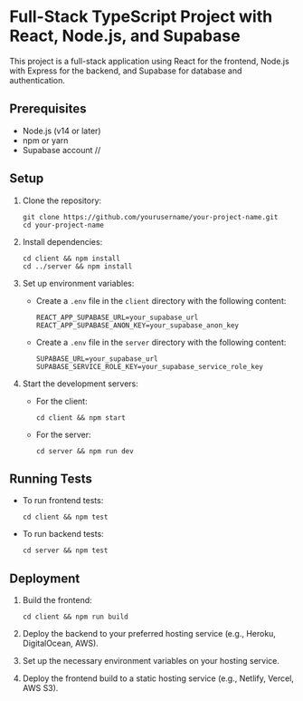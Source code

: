 # Full-Stack TypeScript Project with React, Node.js, and Supabase

This project is a full-stack application using React for the frontend, Node.js with Express for the backend, and Supabase for database and authentication.

## Prerequisites

- Node.js (v14 or later)
- npm or yarn
- Supabase account
//
## Setup

1. Clone the repository:
   ```
   git clone https://github.com/yourusername/your-project-name.git
   cd your-project-name
   ```

2. Install dependencies:
   ```
   cd client && npm install
   cd ../server && npm install
   ```

3. Set up environment variables:
   - Create a `.env` file in the `client` directory with the following content:
     ```
     REACT_APP_SUPABASE_URL=your_supabase_url
     REACT_APP_SUPABASE_ANON_KEY=your_supabase_anon_key
     ```
   - Create a `.env` file in the `server` directory with the following content:
     ```
     SUPABASE_URL=your_supabase_url
     SUPABASE_SERVICE_ROLE_KEY=your_supabase_service_role_key
     ```

4. Start the development servers:
   - For the client:
     ```
     cd client && npm start
     ```
   - For the server:
     ```
     cd server && npm run dev
     ```

## Running Tests

- To run frontend tests:
  ```
  cd client && npm test
  ```
- To run backend tests:
  ```
  cd server && npm test
  ```

## Deployment

1. Build the frontend:
   ```
   cd client && npm run build
   ```

2. Deploy the backend to your preferred hosting service (e.g., Heroku, DigitalOcean, AWS).

3. Set up the necessary environment variables on your hosting service.

4. Deploy the frontend build to a static hosting service (e.g., Netlify, Vercel, AWS S3).
